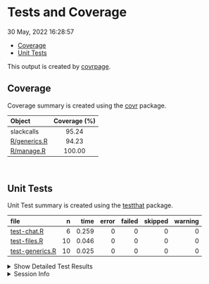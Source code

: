 Tests and Coverage
================
30 May, 2022 16:28:57

  - [Coverage](#coverage)
  - [Unit Tests](#unit-tests)

This output is created by
[covrpage](https://github.com/yonicd/covrpage).

## Coverage

Coverage summary is created using the
[covr](https://github.com/r-lib/covr) package.

| Object                          | Coverage (%) |
| :------------------------------ | :----------: |
| slackcalls                      |    95.24     |
| [R/generics.R](../R/generics.R) |    94.23     |
| [R/manage.R](../R/manage.R)     |    100.00    |

<br>

## Unit Tests

Unit Test summary is created using the
[testthat](https://github.com/r-lib/testthat) package.

| file                                        |  n |  time | error | failed | skipped | warning |
| :------------------------------------------ | -: | ----: | ----: | -----: | ------: | ------: |
| [test-chat.R](testthat/test-chat.R)         |  6 | 0.259 |     0 |      0 |       0 |       0 |
| [test-files.R](testthat/test-files.R)       | 10 | 0.046 |     0 |      0 |       0 |       0 |
| [test-generics.R](testthat/test-generics.R) | 10 | 0.025 |     0 |      0 |       0 |       0 |

<details closed>

<summary> Show Detailed Test Results </summary>

| file                                                | context  | test                                            | status | n |  time |
| :-------------------------------------------------- | :------- | :---------------------------------------------- | :----- | -: | ----: |
| [test-chat.R](testthat/test-chat.R#L15)             | chat     | chat upload: ok result                          | PASS   | 1 | 0.131 |
| [test-chat.R](testthat/test-chat.R#L19_L22)         | chat     | chat upload: names of return                    | PASS   | 1 | 0.002 |
| [test-chat.R](testthat/test-chat.R#L26_L32)         | chat     | chat upload: last\_post returns attribs         | PASS   | 1 | 0.002 |
| [test-chat.R](testthat/test-chat.R#L36)             | chat     | chat upload: query stack                        | PASS   | 1 | 0.006 |
| [test-chat.R](testthat/test-chat.R#L50)             | chat     | chat upload: remove post                        | PASS   | 1 | 0.115 |
| [test-chat.R](testthat/test-chat.R#L56)             | chat     | chat upload: empty stack                        | PASS   | 1 | 0.003 |
| [test-files.R](testthat/test-files.R#L16)           | files    | content upload: ok result                       | PASS   | 1 | 0.006 |
| [test-files.R](testthat/test-files.R#L20_L23)       | files    | content upload: names of return                 | PASS   | 1 | 0.002 |
| [test-files.R](testthat/test-files.R#L27)           | files    | content upload: file\_last returns file id      | PASS   | 1 | 0.011 |
| [test-files.R](testthat/test-files.R#L31)           | files    | content upload: file\_stack equal to last\_file | PASS   | 1 | 0.002 |
| [test-files.R](testthat/test-files.R#L42)           | files    | file list: ok result                            | PASS   | 1 | 0.008 |
| [test-files.R](testthat/test-files.R#L52)           | files    | file info: ok result                            | PASS   | 1 | 0.006 |
| [test-files.R](testthat/test-files.R#L56)           | files    | file info: file info content                    | PASS   | 1 | 0.002 |
| [test-files.R](testthat/test-files.R#L74)           | files    | file upload: ok result                          | PASS   | 1 | 0.005 |
| [test-files.R](testthat/test-files.R#L78)           | files    | file upload: ok result                          | PASS   | 1 | 0.001 |
| [test-files.R](testthat/test-files.R#L86)           | files    | file upload: empty stack                        | PASS   | 1 | 0.003 |
| [test-generics.R](testthat/test-generics.R#L18)     | generics | calls work: ok result                           | PASS   | 1 | 0.005 |
| [test-generics.R](testthat/test-generics.R#L22_L28) | generics | calls work: names of return                     | PASS   | 1 | 0.001 |
| [test-generics.R](testthat/test-generics.R#L43)     | generics | call error: ok FALSE                            | PASS   | 1 | 0.006 |
| [test-generics.R](testthat/test-generics.R#L47)     | generics | call error: ok FALSE                            | PASS   | 1 | 0.001 |
| [test-generics.R](testthat/test-generics.R#L60)     | generics | limits: more than 5                             | PASS   | 1 | 0.002 |
| [test-generics.R](testthat/test-generics.R#L71_L74) | generics | limits: limit attribute                         | PASS   | 1 | 0.003 |
| [test-generics.R](testthat/test-generics.R#L79_L82) | generics | limits: limit messages                          | PASS   | 1 | 0.001 |
| [test-generics.R](testthat/test-generics.R#L86_L89) | generics | limits: names of results object                 | PASS   | 1 | 0.002 |
| [test-generics.R](testthat/test-generics.R#L106)    | generics | maxes are respected: 6 length                   | PASS   | 1 | 0.002 |
| [test-generics.R](testthat/test-generics.R#L121)    | generics | maxes are respected: 15 length                  | PASS   | 1 | 0.002 |

</details>

<details>

<summary> Session Info </summary>

| Field    | Value                               |                                                                                                                                                                                                                                                                    |
| :------- | :---------------------------------- | :----------------------------------------------------------------------------------------------------------------------------------------------------------------------------------------------------------------------------------------------------------------- |
| Version  | R version 4.2.0 (2022-04-22)        |                                                                                                                                                                                                                                                                    |
| Platform | x86\_64-apple-darwin20.6.0 (64-bit) | <a href="https://github.com/yonicd/slackcalls/commit/a5c53e7be2e7e064c3a02fe69248124bc7becdfa/checks" target="_blank"><span title="Built on Github Actions">![](https://github.com/metrumresearchgroup/covrpage/blob/actions/inst/logo/gh.png?raw=true)</span></a> |
| Running  | macOS Big Sur 11.6.6                |                                                                                                                                                                                                                                                                    |
| Language | en\_US                              |                                                                                                                                                                                                                                                                    |
| Timezone | UTC                                 |                                                                                                                                                                                                                                                                    |

| Package  | Version |
| :------- | :------ |
| testthat | 3.1.4   |
| covr     | 3.5.1   |
| covrpage | 0.1     |

</details>

<!--- Final Status : pass --->
